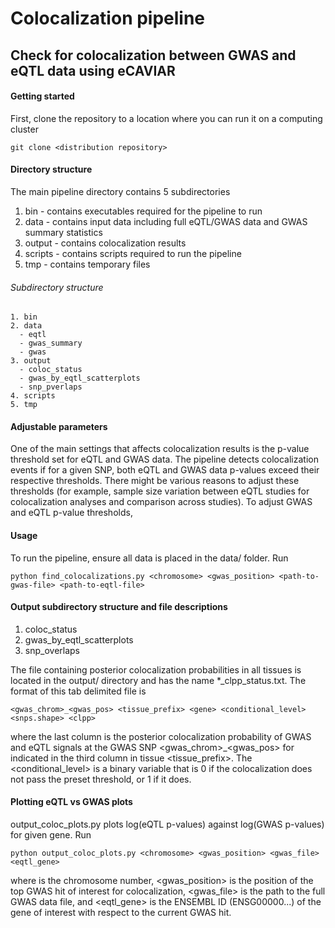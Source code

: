 # Colocalization pipeline
## Check for colocalization between GWAS and eQTL data using eCAVIAR

#### Getting started
First, clone the repository to a location where you can run it on a computing cluster

```
git clone <distribution repository>
```

#### Directory structure
The main pipeline directory contains 5 subdirectories

1. bin - contains executables required for the pipeline to run
2. data - contains input data including full eQTL/GWAS data and GWAS summary statistics
3. output - contains colocalization results
4. scripts - contains scripts required to run the pipeline
5. tmp - contains temporary files

###### Subdirectory structure
```
1. bin   
2. data 
  - eqtl
  - gwas_summary
  - gwas
3. output 
  - coloc_status
  - gwas_by_eqtl_scatterplots
  - snp_pverlaps
4. scripts                    
5. tmp   
```
#### Adjustable parameters
One of the main settings that affects colocalization results is the p-value threshold set for eQTL and GWAS data. The pipeline detects colocalization events if for a given SNP, both eQTL and GWAS data p-values exceed their respective thresholds. There might be various reasons to adjust these thresholds (for example, sample size variation between eQTL studies for colocalization analyses and comparison across studies). To adjust GWAS and eQTL p-value thresholds,

#### Usage
To run the pipeline, ensure all data is placed in the data/ folder. Run

```
python find_colocalizations.py <chromosome> <gwas_position> <path-to-gwas-file> <path-to-eqtl-file>
```
#### Output subdirectory structure and file descriptions
1. coloc_status
2. gwas_by_eqtl_scatterplots
3. snp_overlaps

The file containing posterior colocalization probabilities in all tissues is located in the output/ directory and has the name *_clpp_status.txt. The format of this tab delimited file is

```
<gwas_chrom>_<gwas_pos> <tissue_prefix> <gene> <conditional_level> <snps.shape> <clpp>
```

where the last column <clpp> is the posterior colocalization probability of GWAS and eQTL signals at the GWAS SNP <gwas_chrom>_<gwas_pos> for <gene> indicated in the third column in tissue <tissue_prefix>. The <conditional_level> is a binary variable that is 0 if the colocalization does not pass the preset threshold, or 1 if it does.

 #### Plotting eQTL vs GWAS plots
 output_coloc_plots.py plots log(eQTL p-values) against log(GWAS p-values) for given gene. Run

 ```
python output_coloc_plots.py <chromosome> <gwas_position> <gwas_file> <eqtl_gene>
 ```
where <chromosome> is the chromosome number, <gwas_position> is the position of the top GWAS hit of interest for colocalization, <gwas_file> is the path to the full GWAS data file, and <eqtl_gene> is the ENSEMBL ID (ENSG00000...) of the gene of interest with respect to the current GWAS hit.
